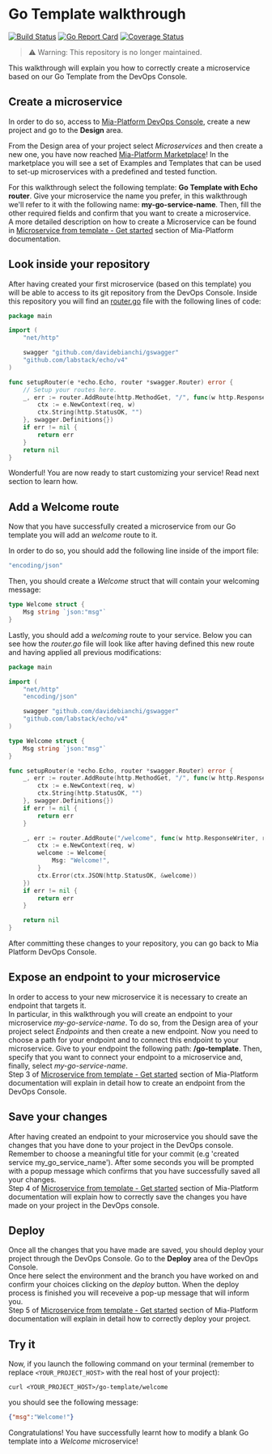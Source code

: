 # Go Template walkthrough

[![Build Status][github-actions-svg]][github-actions]
[![Go Report Card][go-report-card]][go-report-card-link]
[![Coverage Status][coverall-svg]][coverall-io]

> ⚠️ Warning: This repository is no longer maintained.

This walkthrough will explain you how to correctly create a microservice based on our Go Template from the DevOps Console.

## Create a microservice

In order to do so, access to [Mia-Platform DevOps Console](https://console.cloud.mia-platform.eu/login), create a new project and go to the **Design** area.

From the Design area of your project select _Microservices_ and then create a new one, you have now reached [Mia-Platform Marketplace](https://docs.mia-platform.eu/development_suite/api-console/api-design/marketplace/)!
In the marketplace you will see a set of Examples and Templates that can be used to set-up microservices with a predefined and tested function.

For this walkthrough select the following template: **Go Template with Echo router**.
Give your microservice the name you prefer, in this walkthrough we'll refer to it with the following name: **my-go-service-name**. Then, fill the other required fields and confirm that you want to create a microservice.  
A more detailed description on how to create a Microservice can be found in [Microservice from template - Get started](https://docs.mia-platform.eu/development_suite/api-console/api-design/custom_microservice_get_started/#2-service-creation) section of Mia-Platform documentation.

## Look inside your repository

After having created your first microservice (based on this template) you will be able to access to its git repository from the DevOps Console. Inside this repository you will find an [router.go](https://github.com/mia-platform-marketplace/go-echo-template/blob/master/router.go) file with the following lines of code:

```go
package main

import (
    "net/http"

    swagger "github.com/davidebianchi/gswagger"
    "github.com/labstack/echo/v4"
)

func setupRouter(e *echo.Echo, router *swagger.Router) error {
    // Setup your routes here.
    _, err := router.AddRoute(http.MethodGet, "/", func(w http.ResponseWriter, req *http.Request) {
        ctx := e.NewContext(req, w)
        ctx.String(http.StatusOK, "")
    }, swagger.Definitions{})
    if err != nil {
        return err
    }
    return nil
}
```

Wonderful! You are now ready to start customizing your service! Read next section to learn how.

## Add a Welcome route

Now that you have successfully created a microservice from our Go template you will add an *welcome* route to it.

In order to do so, you should add the following line inside of the import file:

```go
"encoding/json"
```

Then, you should create a *Welcome* struct that will contain your welcoming message:

```go
type Welcome struct {
    Msg string `json:"msg"`
}
```

Lastly, you should add a *welcoming* route to your service. Below you can see how the *router.go* file will look like after having defined this new route and having applied all previous modifications:

```go
package main

import (
    "net/http"
    "encoding/json"

    swagger "github.com/davidebianchi/gswagger"
    "github.com/labstack/echo/v4"
)

type Welcome struct {
    Msg string `json:"msg"`
}

func setupRouter(e *echo.Echo, router *swagger.Router) error {
    _, err := router.AddRoute(http.MethodGet, "/", func(w http.ResponseWriter, req *http.Request) {
        ctx := e.NewContext(req, w)
        ctx.String(http.StatusOK, "")
    }, swagger.Definitions{})
    if err != nil {
        return err
    }

    _, err := router.AddRoute("/welcome", func(w http.ResponseWriter, req *http.Request) {
        ctx := e.NewContext(req, w)
        welcome := Welcome{
            Msg: "Welcome!",
        }
        ctx.Error(ctx.JSON(http.StatusOK, &welcome))
    })
    if err != nil {
        return err
    }

    return nil
}
```

After committing these changes to your repository, you can go back to Mia Platform DevOps Console.

## Expose an endpoint to your microservice

In order to access to your new microservice it is necessary to create an endpoint that targets it.  
In particular, in this walkthrough you will create an endpoint to your microservice *my-go-service-name*. To do so, from the Design area of your project select _Endpoints_ and then create a new endpoint.
Now you need to choose a path for your endpoint and to connect this endpoint to your microservice. Give to your endpoint the following path: **/go-template**. Then, specify that you want to connect your endpoint to a microservice and, finally, select *my-go-service-name*.  
Step 3 of [Microservice from template - Get started](https://docs.mia-platform.eu/development_suite/api-console/api-design/custom_microservice_get_started/#3-creating-the-endpoint) section of Mia-Platform documentation will explain in detail how to create an endpoint from the DevOps Console.

## Save your changes

After having created an endpoint to your microservice you should save the changes that you have done to your project in the DevOps console.  
Remember to choose a meaningful title for your commit (e.g 'created service my_go_service_name'). After some seconds you will be prompted with a popup message which confirms that you have successfully saved all your changes.  
Step 4 of [Microservice from template - Get started](https://docs.mia-platform.eu/development_suite/api-console/api-design/custom_microservice_get_started/#4-save-the-project) section of Mia-Platform documentation will explain how to correctly save the changes you have made on your project in the DevOps console.

## Deploy

Once all the changes that you have made are saved, you should deploy your project through the DevOps Console. Go to the **Deploy** area of the DevOps Console.  
Once here select the environment and the branch you have worked on and confirm your choices clicking on the *deploy* button. When the deploy process is finished you will receveive a pop-up message that will inform you.  
Step 5 of [Microservice from template - Get started](https://docs.mia-platform.eu/development_suite/api-console/api-design/custom_microservice_get_started/#5-deploy-the-project-through-the-api-console) section of Mia-Platform documentation will explain in detail how to correctly deploy your project.

## Try it

Now, if you launch the following command on your terminal (remember to replace `<YOUR_PROJECT_HOST>` with the real host of your project):  

```shell
curl <YOUR_PROJECT_HOST>/go-template/welcome
```

you should see the following message:

```json
{"msg":"Welcome!"}
```

Congratulations! You have successfully learnt how to modify a blank Go template into a _Welcome_ microservice!

[github-actions]: https://github.com/mia-platform-marketplace/go-echo-template
[github-actions-svg]: https://github.com/mia-platform-marketplace/go-echo-template
[go-report-card]: https://goreportcard.com/badge/github.com/mia-platform-marketplace/go-echo-template
[go-report-card-link]: https://goreportcard.com/report/github.com/mia-platform-marketplace/go-echo-template
[coverall-svg]: https://coveralls.io/repos/github/mia-platform-marketplace/go-echo-template
[coverall-io]: https://coveralls.io/github/mia-platform-marketplace/go-echo-template
